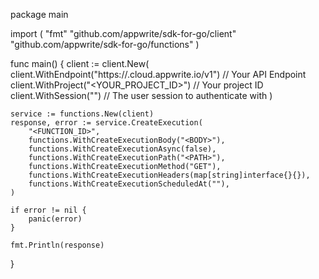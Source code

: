 package main

import (
    "fmt"
    "github.com/appwrite/sdk-for-go/client"
    "github.com/appwrite/sdk-for-go/functions"
)

func main() {
    client := client.New(
        client.WithEndpoint("https://<REGION>.cloud.appwrite.io/v1") // Your API Endpoint
        client.WithProject("<YOUR_PROJECT_ID>") // Your project ID
        client.WithSession("") // The user session to authenticate with
    )

    service := functions.New(client)
    response, error := service.CreateExecution(
        "<FUNCTION_ID>",
        functions.WithCreateExecutionBody("<BODY>"),
        functions.WithCreateExecutionAsync(false),
        functions.WithCreateExecutionPath("<PATH>"),
        functions.WithCreateExecutionMethod("GET"),
        functions.WithCreateExecutionHeaders(map[string]interface{}{}),
        functions.WithCreateExecutionScheduledAt(""),
    )

    if error != nil {
        panic(error)
    }

    fmt.Println(response)
}
